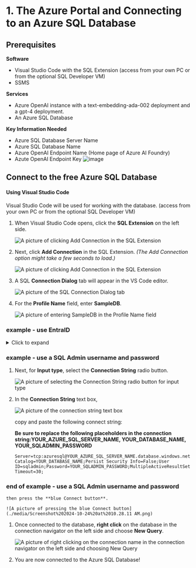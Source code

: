 # 1. The Azure Portal and Connecting to an Azure SQL Database

## Prerequisites

**Software**
 - Visual Studio Code with the SQL Extension (access from your own PC or from the optional SQL Developer VM)
 - SSMS

**Services**
 - Azure OpenAI instance with a text-embedding-ada-002 deployment and a gpt-4 deployment.
 - An Azure SQL Database

**Key Information Needed**
 - Azure SQL Database Server Name
 - Azure SQL Database Name
 - Azure OpenAI Endpoint Name (Home page of Azure AI Foundry)
 - Azute OpenAI Endpoint Key
![image](https://github.com/user-attachments/assets/9b7d2dd4-3ce5-4915-9b3d-93f99d1c1d74)


## Connect to the free Azure SQL Database

#### **Using Visual Studio Code**

Visual Studio Code will be used for working with the database. (access from your own PC or from the optional SQL Developer VM)

1. When Visual Studio Code opens, click the **SQL Extension** on the left side.

    ![A picture of clicking Add Connection in the SQL Extension](./media/Screenshot%202024-10-22%20at%201.34.33 PM.png)

1. Next, click **Add Connection** in the SQL Extension. *(The Add Connection option might take a few seconds to load.)*

    ![A picture of clicking Add Connection in the SQL Extension](./media/Screenshot%202024-10-22%20at%201.41.20 PM.png)

1. A SQL **Connection Dialog** tab will appear in the VS Code editor.

    ![A picture of the SQL Connection Dialog tab](./media/Screenshot%202024-10-24%20at%2010.17.57 AM.png)

1. For the **Profile Name** field, enter **SampleDB**.

    ![A picture of entering SampleDB in the Profile Name field](./media/Screenshot%202024-10-24%20at%2010.18.09 AM.png)


### example - use EntraID 
<details>
  <summary>Click to expand</summary>
1. Copy the name of the server from the Overview page of Azure SQL and paste it into the **server name** section
   
   ![image](https://github.com/user-attachments/assets/849cb3c2-8a4e-4611-9065-1f79fa217cdb)
   
   ![image](https://github.com/user-attachments/assets/f4f9a627-10d4-4019-8856-15633705570a)
 
1. Next, for **Authentication Type**, select the **Microsoft EntraID - Universal with MFA SUpport**.

1. Your Entra ID account will be auto filled
1. Type **sampleDB** for the name of the database and click the blue **Connect** button  ![image](https://github.com/user-attachments/assets/ca256cdf-8cc6-4b30-92d3-99b339683a51)

### end example - use EntraID
</details>

### example - use a SQL Admin username and password   

1. Next, for **Input type**, select the **Connection String** radio button.

    ![A picture of selecting the Connection String radio button for input type](./media/Screenshot%202024-10-24%20at%2010.18.17 AM.png)

1. In the **Connection String** text box, 

    ![A picture of the connection string text box](./media/Screenshot%202024-10-24%20at%2010.26.45 AM.png)

    copy and paste the following connect string:

    **Be sure to replace the following placeholders in the connection string:YOUR_AZURE_SQL_SERVER_NAME, YOUR_DATABASE_NAME, YOUR_SQLADMIN_PASSWORD** 

    ```
    Server=tcp:azuresql@YOUR_AZURE_SQL_SERVER_NAME.database.windows.net,1433;Initial Catalog=YOUR_DATABASE_NAME;Persist Security Info=False;User ID=sqladmin;Password=YOUR_SQLADMIN_PASSWORD;MultipleActiveResultSets=False;Encrypt=True;TrustServerCertificate=False;Connection Timeout=30;
    ```


### end of example - use a SQL Admin username and password   

    then press the **blue Connect button**.

    ![A picture of pressing the blue Connect button](./media/Screenshot%202024-10-24%20at%2010.28.11 AM.png)

1. Once connected to the database, **right click** on the database in the connection navigator on the left side and choose **New Query**.

    ![A picture of right clicking on the connection name in the connection navigator on the left side and choosing New Query](./media/Screenshot%202024-10-22%20at%202.02.00 PM.png)

1. You are now connected to the Azure SQL Database!

